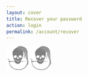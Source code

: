 ```yaml
---
layout: cover
title: Recover your password
action: login
permalink: /account/recover
---
```

<div id="login" data-panel="recover">
    <img src="/img/logo/spinner.svg">
</div>
